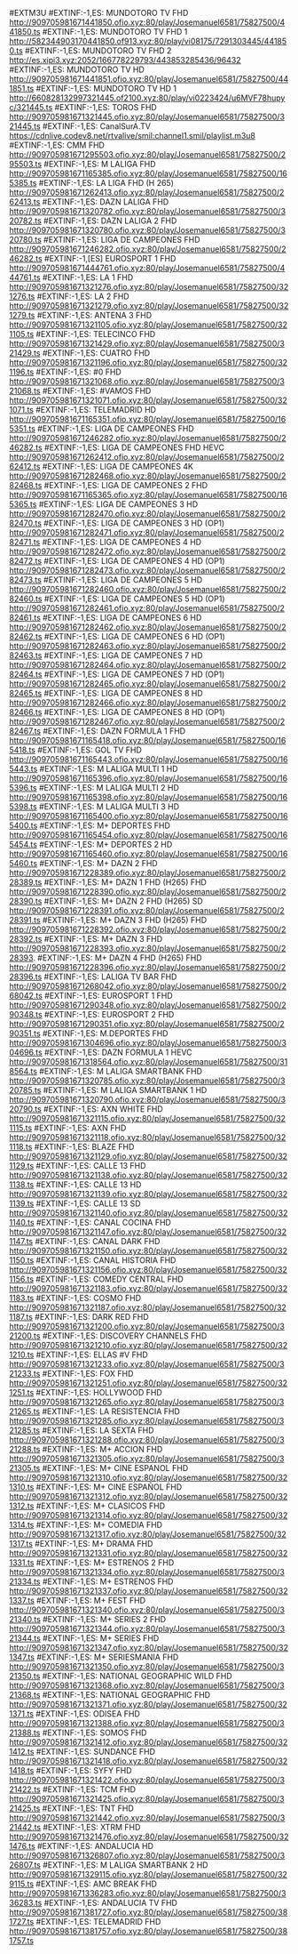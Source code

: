 #EXTM3U
#EXTINF:-1,ES: MUNDOTORO TV FHD
http://909705981671441850.ofio.xyz:80/play/Josemanuel6581/75827500/441850.ts
#EXTINF:-1,ES: MUNDOTORO TV FHD 1
http://582344903170441850.of913.xyz:80/play/vi08175/7291303445/441850.ts
#EXTINF:-1,ES: MUNDOTORO TV FHD 2
http://es.xipi3.xyz:2052/166778229793/443853285436/96432
#EXTINF:-1,ES: MUNDOTORO TV HD
http://909705981671441851.ofio.xyz:80/play/Josemanuel6581/75827500/441851.ts
#EXTINF:-1,ES: MUNDOTORO TV HD 1
http://660828132997321445.of2100.xyz:80/play/vi0223424/u6MVF78hupyc/321445.ts
#EXTINF:-1,ES: TOROS FHD
http://909705981671321445.ofio.xyz:80/play/Josemanuel6581/75827500/321445.ts
#EXTINF:-1,ES: CanalSurA.TV
https://cdnlive.codev8.net/rtvalive/smil:channel1.smil/playlist.m3u8
#EXTINF:-1,ES: CMM FHD
http://909705981671295503.ofio.xyz:80/play/Josemanuel6581/75827500/295503.ts
#EXTINF:-1,ES: M LALIGA FHD
http://909705981671165385.ofio.xyz:80/play/Josemanuel6581/75827500/165385.ts
#EXTINF:-1,ES: LA LIGA FHD (H 265)
http://909705981671262413.ofio.xyz:80/play/Josemanuel6581/75827500/262413.ts
#EXTINF:-1,ES: DAZN LALIGA FHD
http://909705981671320782.ofio.xyz:80/play/Josemanuel6581/75827500/320782.ts
#EXTINF:-1,ES: DAZN LALIGA 2 FHD
http://909705981671320780.ofio.xyz:80/play/Josemanuel6581/75827500/320780.ts
#EXTINF:-1,ES: LIGA DE CAMPEONES FHD
http://909705981671246282.ofio.xyz:80/play/Josemanuel6581/75827500/246282.ts
#EXTINF:-1,[ES] EUROSPORT 1 FHD
http://909705981671444761.ofio.xyz:80/play/Josemanuel6581/75827500/444761.ts
#EXTINF:-1,ES: LA 1 FHD
http://909705981671321276.ofio.xyz:80/play/Josemanuel6581/75827500/321276.ts
#EXTINF:-1,ES: LA 2 FHD
http://909705981671321279.ofio.xyz:80/play/Josemanuel6581/75827500/321279.ts
#EXTINF:-1,ES: ANTENA 3 FHD
http://909705981671321105.ofio.xyz:80/play/Josemanuel6581/75827500/321105.ts
#EXTINF:-1,ES: TELECINCO FHD
http://909705981671321429.ofio.xyz:80/play/Josemanuel6581/75827500/321429.ts
#EXTINF:-1,ES: CUATRO FHD
http://909705981671321196.ofio.xyz:80/play/Josemanuel6581/75827500/321196.ts
#EXTINF:-1,ES: #0 FHD
http://909705981671321068.ofio.xyz:80/play/Josemanuel6581/75827500/321068.ts
#EXTINF:-1,ES: #VAMOS FHD
http://909705981671321071.ofio.xyz:80/play/Josemanuel6581/75827500/321071.ts
#EXTINF:-1,ES: TELEMADRID HD
http://909705981671165351.ofio.xyz:80/play/Josemanuel6581/75827500/165351.ts
#EXTINF:-1,ES: LIGA DE CAMPEONES FHD
http://909705981671246282.ofio.xyz:80/play/Josemanuel6581/75827500/246282.ts
#EXTINF:-1,ES: LIGA DE CAMPEONES FHD HEVC
http://909705981671262412.ofio.xyz:80/play/Josemanuel6581/75827500/262412.ts
#EXTINF:-1,ES: LIGA DE CAMPEONES 4K
http://909705981671282468.ofio.xyz:80/play/Josemanuel6581/75827500/282468.ts
#EXTINF:-1,ES: LIGA DE CAMPEONES 2 FHD
http://909705981671165365.ofio.xyz:80/play/Josemanuel6581/75827500/165365.ts
#EXTINF:-1,ES: LIGA DE CAMPEONES 3 HD
http://909705981671282470.ofio.xyz:80/play/Josemanuel6581/75827500/282470.ts
#EXTINF:-1,ES: LIGA DE CAMPEONES 3 HD (OP1)
http://909705981671282471.ofio.xyz:80/play/Josemanuel6581/75827500/282471.ts
#EXTINF:-1,ES: LIGA DE CAMPEONES 4 HD
http://909705981671282472.ofio.xyz:80/play/Josemanuel6581/75827500/282472.ts
#EXTINF:-1,ES: LIGA DE CAMPEONES 4 HD (OP1)
http://909705981671282473.ofio.xyz:80/play/Josemanuel6581/75827500/282473.ts
#EXTINF:-1,ES: LIGA DE CAMPEONES 5 HD
http://909705981671282460.ofio.xyz:80/play/Josemanuel6581/75827500/282460.ts
#EXTINF:-1,ES: LIGA DE CAMPEONES 5 HD (OP1)
http://909705981671282461.ofio.xyz:80/play/Josemanuel6581/75827500/282461.ts
#EXTINF:-1,ES: LIGA DE CAMPEONES 6 HD
http://909705981671282462.ofio.xyz:80/play/Josemanuel6581/75827500/282462.ts
#EXTINF:-1,ES: LIGA DE CAMPEONES 6 HD (OP1)
http://909705981671282463.ofio.xyz:80/play/Josemanuel6581/75827500/282463.ts
#EXTINF:-1,ES: LIGA DE CAMPEONES 7 HD
http://909705981671282464.ofio.xyz:80/play/Josemanuel6581/75827500/282464.ts
#EXTINF:-1,ES: LIGA DE CAMPEONES 7 HD (OP1)
http://909705981671282465.ofio.xyz:80/play/Josemanuel6581/75827500/282465.ts
#EXTINF:-1,ES: LIGA DE CAMPEONES 8 HD
http://909705981671282466.ofio.xyz:80/play/Josemanuel6581/75827500/282466.ts
#EXTINF:-1,ES: LIGA DE CAMPEONES 8 HD (OP1)
http://909705981671282467.ofio.xyz:80/play/Josemanuel6581/75827500/282467.ts
#EXTINF:-1,ES: DAZN FORMULA 1 FHD
http://909705981671165418.ofio.xyz:80/play/Josemanuel6581/75827500/165418.ts
#EXTINF:-1,ES: GOL TV FHD
http://909705981671165443.ofio.xyz:80/play/Josemanuel6581/75827500/165443.ts
#EXTINF:-1,ES: M LALIGA MULTI 1 HD
http://909705981671165396.ofio.xyz:80/play/Josemanuel6581/75827500/165396.ts
#EXTINF:-1,ES: M LALIGA MULTI 2 HD
http://909705981671165398.ofio.xyz:80/play/Josemanuel6581/75827500/165398.ts
#EXTINF:-1,ES: M LALIGA MULTI 3 HD
http://909705981671165400.ofio.xyz:80/play/Josemanuel6581/75827500/165400.ts
#EXTINF:-1,ES: M+ DEPORTES FHD
http://909705981671165454.ofio.xyz:80/play/Josemanuel6581/75827500/165454.ts
#EXTINF:-1,ES: M+ DEPORTES 2 HD
http://909705981671165460.ofio.xyz:80/play/Josemanuel6581/75827500/165460.ts
#EXTINF:-1,ES: M+ DAZN 2 FHD
http://909705981671228389.ofio.xyz:80/play/Josemanuel6581/75827500/228389.ts
#EXTINF:-1,ES: M+ DAZN 1 FHD (H265) FHD
http://909705981671228390.ofio.xyz:80/play/Josemanuel6581/75827500/228390.ts
#EXTINF:-1,ES: M+ DAZN 2 FHD (H265) SD
http://909705981671228391.ofio.xyz:80/play/Josemanuel6581/75827500/228391.ts
#EXTINF:-1,ES: M+ DAZN 3 FHD (H265) FHD
http://909705981671228392.ofio.xyz:80/play/Josemanuel6581/75827500/228392.ts
#EXTINF:-1,ES: M+ DAZN 3 FHD
http://909705981671228393.ofio.xyz:80/play/Josemanuel6581/75827500/228393.
#EXTINF:-1,ES: M+ DAZN 4 FHD (H265) FHD
http://909705981671228396.ofio.xyz:80/play/Josemanuel6581/75827500/228396.ts
#EXTINF:-1,ES: LALIGA TV BAR FHD
http://909705981671268042.ofio.xyz:80/play/Josemanuel6581/75827500/268042.ts
#EXTINF:-1,ES: EUROSPORT 1 FHD
http://909705981671290348.ofio.xyz:80/play/Josemanuel6581/75827500/290348.ts
#EXTINF:-1,ES: EUROSPORT 2 FHD
http://909705981671290351.ofio.xyz:80/play/Josemanuel6581/75827500/290351.ts
#EXTINF:-1,ES: M.DEPORTES FHD
http://909705981671304696.ofio.xyz:80/play/Josemanuel6581/75827500/304696.ts
#EXTINF:-1,ES: DAZN FORMULA 1 HEVC
http://909705981671318564.ofio.xyz:80/play/Josemanuel6581/75827500/318564.ts
#EXTINF:-1,ES: M LALIGA SMARTBANK FHD
http://909705981671320785.ofio.xyz:80/play/Josemanuel6581/75827500/320785.ts
#EXTINF:-1,ES: M LALIGA SMARTBANK 1 HD
http://909705981671320790.ofio.xyz:80/play/Josemanuel6581/75827500/320790.ts
#EXTINF:-1,ES: AXN WHITE FHD
http://909705981671321115.ofio.xyz:80/play/Josemanuel6581/75827500/321115.ts
#EXTINF:-1,ES: AXN FHD
http://909705981671321118.ofio.xyz:80/play/Josemanuel6581/75827500/321118.ts
#EXTINF:-1,ES: BLAZE FHD
http://909705981671321129.ofio.xyz:80/play/Josemanuel6581/75827500/321129.ts
#EXTINF:-1,ES: CALLE 13 FHD
http://909705981671321138.ofio.xyz:80/play/Josemanuel6581/75827500/321138.ts
#EXTINF:-1,ES: CALLE 13 HD
http://909705981671321139.ofio.xyz:80/play/Josemanuel6581/75827500/321139.ts
#EXTINF:-1,ES: CALLE 13 SD
http://909705981671321140.ofio.xyz:80/play/Josemanuel6581/75827500/321140.ts
#EXTINF:-1,ES: CANAL COCINA FHD
http://909705981671321147.ofio.xyz:80/play/Josemanuel6581/75827500/321147.ts
#EXTINF:-1,ES: CANAL DARK FHD
http://909705981671321150.ofio.xyz:80/play/Josemanuel6581/75827500/321150.ts
#EXTINF:-1,ES: CANAL HISTORIA FHD
http://909705981671321156.ofio.xyz:80/play/Josemanuel6581/75827500/321156.ts
#EXTINF:-1,ES: COMEDY CENTRAL FHD
http://909705981671321183.ofio.xyz:80/play/Josemanuel6581/75827500/321183.ts
#EXTINF:-1,ES: COSMO FHD
http://909705981671321187.ofio.xyz:80/play/Josemanuel6581/75827500/321187.ts
#EXTINF:-1,ES: DARK RED FHD
http://909705981671321200.ofio.xyz:80/play/Josemanuel6581/75827500/321200.ts
#EXTINF:-1,ES: DISCOVERY CHANNELS FHD
http://909705981671321210.ofio.xyz:80/play/Josemanuel6581/75827500/321210.ts
#EXTINF:-1,ES: ELLAS #V FHD
http://909705981671321233.ofio.xyz:80/play/Josemanuel6581/75827500/321233.ts
#EXTINF:-1,ES: FOX FHD
http://909705981671321251.ofio.xyz:80/play/Josemanuel6581/75827500/321251.ts
#EXTINF:-1,ES: HOLLYWOOD FHD
http://909705981671321265.ofio.xyz:80/play/Josemanuel6581/75827500/321265.ts
#EXTINF:-1,ES: LA RESISTENCIA FHD
http://909705981671321285.ofio.xyz:80/play/Josemanuel6581/75827500/321285.ts
#EXTINF:-1,ES: LA SEXTA FHD
http://909705981671321288.ofio.xyz:80/play/Josemanuel6581/75827500/321288.ts
#EXTINF:-1,ES: M+ ACCION FHD
http://909705981671321305.ofio.xyz:80/play/Josemanuel6581/75827500/321305.ts
#EXTINF:-1,ES: M+ CINE ESPANOL FHD
http://909705981671321310.ofio.xyz:80/play/Josemanuel6581/75827500/321310.ts
#EXTINF:-1,ES: M+ CINE ESPAÑOL FHD
http://909705981671321312.ofio.xyz:80/play/Josemanuel6581/75827500/321312.ts
#EXTINF:-1,ES: M+ CLASICOS FHD
http://909705981671321314.ofio.xyz:80/play/Josemanuel6581/75827500/321314.ts
#EXTINF:-1,ES: M+ COMEDIA FHD
http://909705981671321317.ofio.xyz:80/play/Josemanuel6581/75827500/321317.ts
#EXTINF:-1,ES: M+ DRAMA FHD
http://909705981671321331.ofio.xyz:80/play/Josemanuel6581/75827500/321331.ts
#EXTINF:-1,ES: M+ ESTRENOS 2 FHD
http://909705981671321334.ofio.xyz:80/play/Josemanuel6581/75827500/321334.ts
#EXTINF:-1,ES: M+ ESTRENOS FHD
http://909705981671321337.ofio.xyz:80/play/Josemanuel6581/75827500/321337.ts
#EXTINF:-1,ES: M+ FEST FHD
http://909705981671321340.ofio.xyz:80/play/Josemanuel6581/75827500/321340.ts
#EXTINF:-1,ES: M+ SERIES 2 FHD
http://909705981671321344.ofio.xyz:80/play/Josemanuel6581/75827500/321344.ts
#EXTINF:-1,ES: M+ SERIES FHD
http://909705981671321347.ofio.xyz:80/play/Josemanuel6581/75827500/321347.ts
#EXTINF:-1,ES: M+ SERIESMANIA FHD
http://909705981671321350.ofio.xyz:80/play/Josemanuel6581/75827500/321350.ts
#EXTINF:-1,ES: NATIONAL GEOGRAPHIC WILD FHD
http://909705981671321368.ofio.xyz:80/play/Josemanuel6581/75827500/321368.ts
#EXTINF:-1,ES: NATIONAL GEOGRAPHIC FHD
http://909705981671321371.ofio.xyz:80/play/Josemanuel6581/75827500/321371.ts
#EXTINF:-1,ES: ODISEA FHD
http://909705981671321388.ofio.xyz:80/play/Josemanuel6581/75827500/321388.ts
#EXTINF:-1,ES: SOMOS FHD
http://909705981671321412.ofio.xyz:80/play/Josemanuel6581/75827500/321412.ts
#EXTINF:-1,ES: SUNDANCE FHD
http://909705981671321418.ofio.xyz:80/play/Josemanuel6581/75827500/321418.ts
#EXTINF:-1,ES: SYFY FHD
http://909705981671321422.ofio.xyz:80/play/Josemanuel6581/75827500/321422.ts
#EXTINF:-1,ES: TCM FHD
http://909705981671321425.ofio.xyz:80/play/Josemanuel6581/75827500/321425.ts
#EXTINF:-1,ES: TNT FHD
http://909705981671321442.ofio.xyz:80/play/Josemanuel6581/75827500/321442.ts
#EXTINF:-1,ES: XTRM FHD
http://909705981671321476.ofio.xyz:80/play/Josemanuel6581/75827500/321476.ts
#EXTINF:-1,ES: ANDALUCIA HD
http://909705981671326807.ofio.xyz:80/play/Josemanuel6581/75827500/326807.ts
#EXTINF:-1,ES: M LALIGA SMARTBANK 2 HD
http://909705981671329115.ofio.xyz:80/play/Josemanuel6581/75827500/329115.ts
#EXTINF:-1,ES: AMC BREAK FHD
http://909705981671336283.ofio.xyz:80/play/Josemanuel6581/75827500/336283.ts
#EXTINF:-1,ES: ANDALUCIA TV FHD
http://909705981671381727.ofio.xyz:80/play/Josemanuel6581/75827500/381727.ts
#EXTINF:-1,ES: TELEMADRID FHD
http://909705981671381757.ofio.xyz:80/play/Josemanuel6581/75827500/381757.ts
